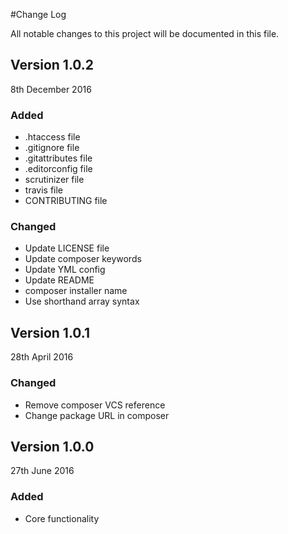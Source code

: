 #Change Log

All notable changes to this project will be documented in this file.

## Version 1.0.2

8th December 2016

### Added

  - .htaccess file
  - .gitignore file
  - .gitattributes file
  - .editorconfig file
  - scrutinizer file
  - travis file
  - CONTRIBUTING file

### Changed
  
  - Update LICENSE file
  - Update composer keywords
  - Update YML config
  - Update README
  - composer installer name
  - Use shorthand array syntax

## Version 1.0.1

28th April 2016

### Changed
  
  - Remove composer VCS reference
  - Change package URL in composer

## Version 1.0.0

27th June 2016

### Added
  
  - Core functionality